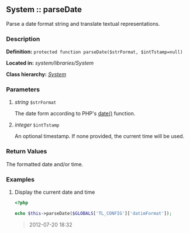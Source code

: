 
System :: parseDate
-------------------------------------------

Parse a date format string and translate textual representations.


### Description ###

**Definition:** `protected function parseDate($strFormat, $intTstamp=null)`

**Located in:** *system/libraries/System*

**Class hierarchy:** *[System](../System.md)*


### Parameters ###

1. *string* `$strFormat`

	The date form according to PHP's [date()](http://php.net/manual/en/function.date.php) function.

1. *integer* `$intTstamp`

	An optional timestamp. If none provided, the current time will be used.


### Return Values ###

The formatted date and/or time.


### Examples ###

1. Display the current date and time

	```php
	<?php

	echo $this->parseDate($GLOBALS['TL_CONFIG']['datimFormat']);
	```
	> 2012-07-20 18:32

